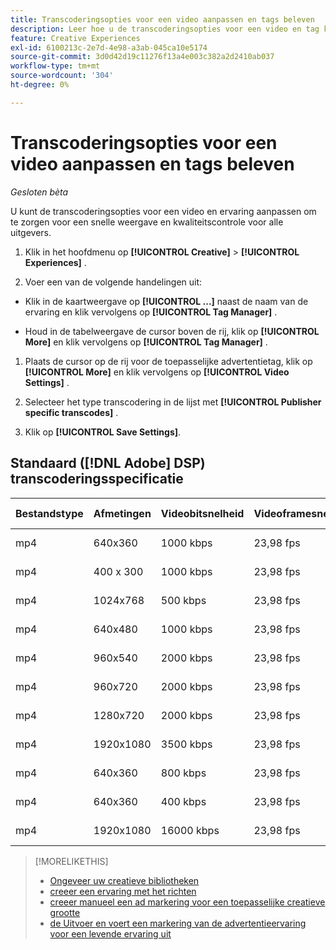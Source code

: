 ```yaml
---
title: Transcoderingsopties voor een video aanpassen en tags beleven
description: Leer hoe u de transcoderingsopties voor een video en tag kunt aanpassen.
feature: Creative Experiences
exl-id: 6100213c-2e7d-4e98-a3ab-045ca10e5174
source-git-commit: 3d0d42d19c11276f13a4e003c382a2d2410ab037
workflow-type: tm+mt
source-wordcount: '304'
ht-degree: 0%

---
```


# Transcoderingsopties voor een video aanpassen en tags beleven

*Gesloten bèta*

U kunt de transcoderingsopties voor een video en ervaring aanpassen om te zorgen voor een snelle weergave en kwaliteitscontrole voor alle uitgevers.

1. Klik in het hoofdmenu op **[!UICONTROL Creative]** > **[!UICONTROL Experiences]** .

1. Voer een van de volgende handelingen uit:

* Klik in de kaartweergave op **[!UICONTROL ...]** naast de naam van de ervaring en klik vervolgens op **[!UICONTROL Tag Manager]** .

* Houd in de tabelweergave de cursor boven de rij, klik op **[!UICONTROL More]** en klik vervolgens op **[!UICONTROL Tag Manager]** .

1. Plaats de cursor op de rij voor de toepasselijke advertentietag, klik op **[!UICONTROL More]** en klik vervolgens op **[!UICONTROL Video Settings]** .

1. Selecteer het type transcodering in de lijst met **[!UICONTROL Publisher specific transcodes]** .

1. Klik op **[!UICONTROL Save Settings]**.

## Standaard ([!DNL Adobe] DSP) transcoderingsspecificatie

| Bestandstype | Afmetingen | Videobitsnelheid | Videoframesnelheid | Audiobitsnelheid | Samplefrequentie audio | Audioniveau |
|---|---|---|---|---|---|---|
| mp4 | 640x360 | 1000 kbps | 23,98 fps | 128 kbps | 48,000 kHz | 24 LKFS (+/- 2,0 dB) |
| mp4 | 400 x 300 | 1000 kbps | 23,98 fps | 128 kbps | 48,000 kHz | 24 LKFS (+/- 2,0 dB) |
| mp4 | 1024x768 | 500 kbps | 23,98 fps | 128 kbps | 48,000 kHz | 24 LKFS (+/- 2,0 dB) |
| mp4 | 640x480 | 1000 kbps | 23,98 fps | 128 kbps | 48,000 kHz | 24 LKFS (+/- 2,0 dB) |
| mp4 | 960x540 | 2000 kbps | 23,98 fps | 128 kbps | 48,000 kHz | 24 LKFS (+/- 2,0 dB) |
| mp4 | 960x720 | 2000 kbps | 23,98 fps | 128 kbps | 48,000 kHz | 24 LKFS (+/- 2,0 dB) |
| mp4 | 1280x720 | 2000 kbps | 23,98 fps | 128 kbps | 48,000 kHz | 24 LKFS (+/- 2,0 dB) |
| mp4 | 1920x1080 | 3500 kbps | 23,98 fps | 128 kbps | 44,100 kHz | 24 LKFS (+/- 2,0 dB) |
| mp4 | 640x360 | 800 kbps | 23,98 fps | 96 kbps | 48,000 kHz | 24 LKFS (+/- 2,0 dB) |
| mp4 | 640x360 | 400 kbps | 23,98 fps | 128 kbps | 48,000 kHz | 24 LKFS (+/- 2,0 dB) |
| mp4 | 1920x1080 | 16000 kbps | 23,98 fps | 256 kbps | 48,000 kHz | 24 LKFS (+/- 2,0 dB) |

>[!MORELIKETHIS]
>
>* [ Ongeveer uw creatieve bibliotheken ](/help/creative/creative-libraries/creative-libraries-about.md)
>* [ creeer een ervaring met het richten ](/help/creative/experiences/experience-create-targeting.md)
>* [ creeer manueel een ad markering voor een toepasselijke creatieve grootte ](experience-tag-create-manually.md)
>* [ de Uitvoer en voert een markering van de advertentieervaring voor een levende ervaring uit ](experience-tag-export.md)
